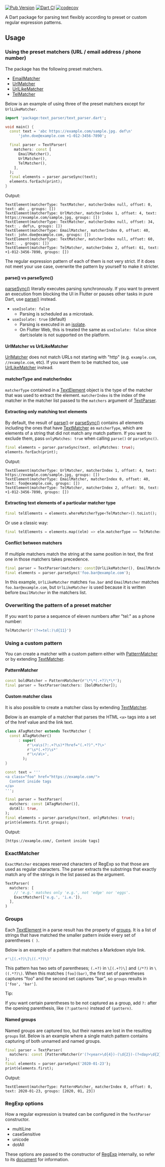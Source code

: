 [![Pub Version](https://img.shields.io/pub/v/text_parser)](https://pub.dev/packages/text_parser)
[![Dart CI](https://github.com/kaboc/dart_text_parser/workflows/Dart%20CI/badge.svg)](https://github.com/kaboc/dart_text_parser/actions)
[![codecov](https://codecov.io/gh/kaboc/dart_text_parser/branch/main/graph/badge.svg?token=YTDF6ZVV3N)](https://codecov.io/gh/kaboc/dart_text_parser)

A Dart package for parsing text flexibly according to preset or custom regular expression patterns.

## Usage

### Using the preset matchers (URL / email address / phone number)

The package has the following preset matchers.

- [EmailMatcher]
- [UrlMatcher]
- [UrlLikeMatcher]
- [TelMatcher]

Below is an example of using three of the preset matchers except for `UrlLikeMatcher`.

```dart
import 'package:text_parser/text_parser.dart';

void main() {
  const text = 'abc https://example.com/sample.jpg. def\n'
      'john.doe@example.com +1-012-3456-7890';

  final parser = TextParser(
    matchers: const [
      EmailMatcher(),
      UrlMatcher(),
      TelMatcher(),
    ],
  );
  final elements = parser.parseSync(text);
  elements.forEach(print);
}
```

Output:

```
TextElement(matcherType: TextMatcher, matcherIndex null, offset: 0, text: abc , groups: [])
TextElement(matcherType: UrlMatcher, matcherIndex 1, offset: 4, text: https://example.com/sample.jpg, groups: [])
TextElement(matcherType: TextMatcher, matcherIndex null, offset: 34, text: . def\n, groups: [])
TextElement(matcherType: EmailMatcher, matcherIndex 0, offset: 40, text: john.doe@example.com, groups: [])
TextElement(matcherType: TextMatcher, matcherIndex null, offset: 60, text:  , groups: [])
TextElement(matcherType: TelMatcher, matcherIndex 2, offset: 61, text: +1-012-3456-7890, groups: [])
```

The regular expression pattern of each of them is not very strict. If it does not meet
your use case, overwrite the pattern by yourself to make it stricter.

#### parse() vs parseSync()

[parseSync()][parseSync] literally executes parsing synchronously. If you want
to prevent an execution from blocking the UI in Flutter or pauses other tasks
in pure Dart, use [parse()][parse] instead.

- `useIsolate: false`
    - Parsing is scheduled as a microtask.
- `useIsolate: true` (default)
    - Parsing is executed in an [isolate][isolate].
    - On Flutter Web, this is treated the same as `useIsolate: false` since
      dart:isolate is not supported on the platform.

#### UrlMatcher vs UrlLikeMatcher

[UrlMatcher] does not match URLs not starting with "http" (e.g. `example.com`, `//example.com`,
etc). If you want them to be matched too, use [UrlLikeMatcher] instead.

#### matcherType and matcherIndex

`matcherType` contained in a [TextElement] object is the type of the matcher that
was used to extract the element. `matcherIndex` is the index of the matcher in
the matcher list passed to the `matchers` argument of [TextParser].

#### Extracting only matching text elements

By default, the result of [parse()][parse] or [parseSync()][parseSync] contains
all elements including the ones that have [TextMatcher][TextMatcher] as `matcherType`,
which are elements of a string that did not match any match pattern. If you want
to exclude them, pass `onlyMatches: true` when calling `parse()` or `parseSync()`.

```dart
final elements = parser.parseSync(text, onlyMatches: true);
elements.forEach(print);
```

Output:

```
TextElement(matcherType: UrlMatcher, matcherIndex 1, offset: 4, text: https://example.com/sample.jpg, groups: [])
TextElement(matcherType: EmailMatcher, matcherIndex 0, offset: 40, text: foo@example.com, groups: [])
TextElement(matcherType: TelMatcher, matcherIndex 2, offset: 56, text: +1-012-3456-7890, groups: [])
```

#### Extracting text elements of a particular matcher type

```dart
final telElements = elements.whereMatcherType<TelMatcher>().toList();
```

Or use a classic way:

```dart
final telElements = elements.map((elm) => elm.matcherType == TelMatcher).toList();
```

#### Conflict between matchers

If multiple matchers match the string at the same position in text, the first one
in those matchers takes precedence.

```dart
final parser = TextParser(matchers: const[UrlLikeMatcher(), EmailMatcher()]);
final elements = parser.parseSync('foo.bar@example.com');
```

In this example, `UrlLikeMatcher` matches `foo.bar` and `EmailMatcher` matches
`foo.bar@example.com`, but `UrlLikeMatcher` is used because it is written before
`EmailMatcher` in the matchers list.

### Overwriting the pattern of a preset matcher

If you want to parse a sequence of eleven numbers after "tel:" as a phone number:

```dart
TelMatcher(r'(?<=tel:)\d{11}')
```

### Using a custom pattern

You can create a matcher with a custom pattern either with [PatternMatcher][PatternMatcher]
or by extending [TextMatcher][TextMatcher].

#### PatternMatcher

```dart
const boldMatcher = PatternMatcher(r'\*\*(.+?)\*\*');
final parser = TextParser(matchers: [boldMatcher]);
```

#### Custom matcher class

It is also possible to create a matcher class by extending [TextMatcher][TextMatcher].

Below is an example of a matcher that parses the HTML `<a>` tags into a set of the href
value and the link text.

```dart
class ATagMatcher extends TextMatcher {
  const ATagMatcher()
      : super(
          r'\<a\s(?:.+?\s)*?href="(.+?)".*?\>'
          r'\s*(.+?)\s*'
          r'\</a\>',
        );
}
```

```dart
const text = '''
<a class="foo" href="https://example.com/">
  Content inside tags
</a>
''';

final parser = TextParser(
  matchers: const [ATagMatcher()],
  dotAll: true,
);
final elements = parser.parseSync(text, onlyMatches: true);
print(elements.first.groups);
```

Output:

```
[https://example.com/, Content inside tags]
```

### ExactMatcher

`ExactMatcher` escapes reserved characters of RegExp so that those are used
as regular characters. The parser extracts the substrings that exactly match
any of the strings in the list passed as the argument.

```dart
TextParser(
  matchers: [
    // 'e.g.' matches only 'e.g.', not 'edge' nor 'eggs'.
    ExactMatcher(['e.g.', 'i.e.']),
  ],
)
```

### Groups

Each [TextElement][TextElement] in a parse result has the property of
[groups][TextElement_groups]. It is a list of strings that have matched the smaller pattern
inside every set of parentheses `( )`.

Below is an example of a pattern that matches a Markdown style link.

```dart
r'\[(.+?)\]\((.*?)\)'
```

This pattern has two sets of parentheses; `(.+?)` in `\[(.+?)\]` and `(/*?)` in `\((.*?)\)`.
When this matches `[foo](bar)`, the first set of parentheses captures "foo" and the second
set captures "bar", so `groups` results in `['foo', 'bar']`.

Tip:

If you want certain parentheses to be not captured as a group, add `?:` after the opening
parenthesis, like `(?:pattern)` instead of `(pattern)`.

#### Named groups

Named groups are captured too, but their names are lost in the resulting `groups` list.
Below is an example where a single match pattern contains capturing of both unnamed and
named groups. 

```dart
final parser = TextParser(
  matchers: const [PatternMatcher(r'(?<year>\d{4})-(\d{2})-(?<day>\d{2})')],
);
final elements = parser.parseSync('2020-01-23');
print(elements.first);
```

Output:

```
TextElement(matcherType: PatternMatcher, matcherIndex 0, offset: 0, text: 2020-01-23, groups: [2020, 01, 23])
```

### RegExp options

How a regular expression is treated can be configured in the `TextParser` constructor.

- multiLine
- caseSensitive
- unicode
- dotAll

These options are passed to the constructor of [RegExp][RegExp] internally, so
refer to its [document][RegExp_constructor] for information.

[TextParser]: https://pub.dev/documentation/text_parser/latest/text_parser/TextParser-class.html
[TextParser_matchers]: https://pub.dev/documentation/text_parser/latest/text_parser/TextParser/matchers.html
[TextMatcher]: https://pub.dev/documentation/text_parser/latest/text_parser/TextMatcher-class.html
[UrlMatcher]: https://pub.dev/documentation/text_parser/latest/text_parser/UrlMatcher-class.html
[UrlLikeMatcher]: https://pub.dev/documentation/text_parser/latest/text_parser/UrlLikeMatcher-class.html
[EmailMatcher]: https://pub.dev/documentation/text_parser/latest/text_parser/EmailMatcher-class.html
[TelMatcher]: https://pub.dev/documentation/text_parser/latest/text_parser/TelMatcher-class.html
[ExactMatcher]: https://pub.dev/documentation/text_parser/latest/text_parser/ExactMatcher-class.html
[PatternMatcher]: https://pub.dev/documentation/text_parser/latest/text_parser/PatternMatcher-class.html
[parse]: https://pub.dev/documentation/text_parser/latest/text_parser/TextParser/parse.html
[parseSync]: https://pub.dev/documentation/text_parser/latest/text_parser/TextParser/parseSync.html
[TextElement]: https://pub.dev/documentation/text_parser/latest/text_parser/TextElement-class.html
[TextElement_groups]: https://pub.dev/documentation/text_parser/latest/text_parser/TextElement/groups.html
[isolate]: https://api.dartlang.org/stable/dart-isolate/dart-isolate-library.html
[RegExp]: https://api.dart.dev/stable/dart-core/RegExp-class.html
[RegExp_constructor]: https://api.dart.dev/stable/dart-core/RegExp/RegExp.html